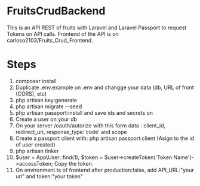 # FruitsCrudBackend

This is an API REST of fruits with Laravel and Laravel Passport to request Tokens on API calls. Frontend of the API is on carloso2103/Fruits_Crud_Frontend.

# Steps

1. composer install
2. Duplicate .env.example on .env and changge your data (db, URL of front (CORS), etc) 
3. php artisan key:generate
4. php artisan migrate --seed
5. php artisan passport:install and save ids and secrets on
6. Create a user on your db
7. On your server /oauth/autorize with this form data : client_id, redirect_uri, response_type:'code' and scope
8. Create a passport client with: php artisan passport:client (Asign to the id of user created)
9. php artisan tinker
10. $user = App\User::find(1); $token = $user->createToken('Token Name')->accessToken; Copy the token.
11. On environment.ts of frontend after production:false, add API_URL:"your url" and token:"your token"
